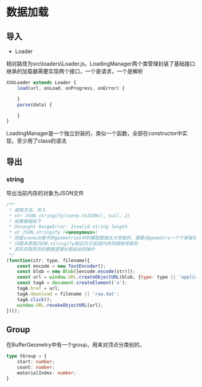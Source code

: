 # 数据加载

## 导入

- Loader

相对路径为src\loaders\Loader.js，LoadingManager两个类管理封装了基础接口
继承的加载器需要实现两个接口，一个是请求，一个是解析
```js
XXXLoader extends Loader {
    load(url, onLoad, onProgress, onError) {

    }
    parse(data) {

    }
}
```
LoadingManager是一个独立封装的，类似一个函数，全部在constructor中实现，至少用了class的语法

## 导出

### string
导出当前内存的对象为JSON文件
```js
/**
 * 使用方法，传入
 * str JSON.stringify(scene.toJSON(), null, 2)
 * 如果报错如下
 * Uncaught RangeError: Invalid string length
 * at JSON.stringify (<anonymous>)
 * 则是scene对象中的geometries中的模型数据太大导致的，需要对geometry一个个单独导出
 * 问题本质是JSON.stringify超出JS引起或内存的限制导致的
 * 其实抓取网页的数据逻辑也是如此的操作
 */
(function(str, type, filename){
    const encode = new TextEncoder();
    const blob = new Blob([encode.encode(str)]);
    const url = window.URL.createObjectURL(blob, {type: type || 'application/octet-stream'});
    const tagA = document.createElement('a');
    tagA.href = url;
    tagA.download = filename || 'raw.dat';
    tagA.click();
    window.URL.revokeObjectURL(url);
})();
```

## Group
在BufferGeometry中有一个group，用来对顶点分类别的，
```ts
type tGroup = {
    start: number;
    count: number;
    materialIndex: number;
}
```
